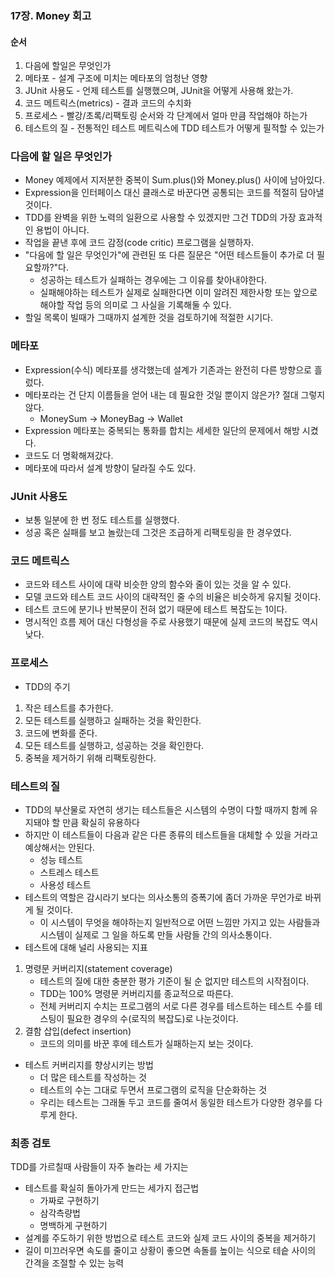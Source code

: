 ### 17장. Money 회고
#### 순서
1. 다음에 할일은 무엇인가
2. 메타포 - 설계 구조에 미치는 메타포의 엄청난 영향
3. JUnit 사용도 - 언제 테스트를 실행했으며, JUnit을 어떻게 사용해 왔는가.
4. 코드 메트릭스(metrics) - 결과 코드의 수치화
5. 프로세스 - 빨강/초록/리팩토링 순서와 각 단계에서 얼마 만큼 작업해야 하는가
6. 테스트의 질 - 전통적인 테스트 메트릭스에 TDD 테스트가 어떻게 필적할 수 있는가

### 다음에 할 일은 무엇인가
- Money 예제에서 지저분한 중복이 Sum.plus()와 Money.plus() 사이에 남아있다. 
- Expression을 인터페이스 대신 클래스로 바꾼다면 공통되는 코드를 적절히 담아낼 것이다. 
- TDD를 완벽을 위한 노력의 일환으로 사용할 수 있겠지만 그건 TDD의 가장 효과적인 용법이 아니다. 
- 작업을 끝낸 후에 코드 감정(code critic) 프로그램을 실행하자.
- "다음에 할 일은 무엇인가"에 관련된 또 다른 질문은 "어떤 테스트들이 추가로 더 필요할까?"다. 
  - 성공하는 테스트가 실패하는 경우에는 그 이유를 찾아내야한다. 
  - 실패해야하는 테스트가 실제로 실패한다면 이미 알려진 제한사항 또는 앞으로 해야할 작업 등의 의미로 그 사실을 기록해둘 수 있다. 
- 할일 목록이 빌때가 그때까지 설계한 것을 검토하기에 적절한 시기다. 

### 메타포
- Expression(수식) 메타포를 생각했는데 설계가 기존과는 완전히 다른 방향으로 흘렀다. 
- 메타포라는 건 단지 이름들을 얻어 내는 데 필요한 것일 뿐이지 않은가? 절대 그렇지 않다. 
  - MoneySum -> MoneyBag -> Wallet
- Expression 메타포는 중복되는 통화를 합치는 세세한 일단의 문제에서 해방 시켰다. 
- 코드도 더 명확해져갔다. 
- 메타포에 따라서 설계 방향이 달라질 수도 있다. 

### JUnit 사용도
- 보통 일분에 한 번 정도 테스트를 실행했다.
- 성공 혹은 실패를 보고 놀랐는데 그것은 조급하게 리팩토링을 한 경우였다. 

### 코드 메트릭스
- 코드와 테스트 사이에 대략 비슷한 양의 함수와 줄이 있는 것을 알 수 있다. 
- 모델 코드와 테스트 코드 사이의 대략적인 줄 수의 비율은 비슷하게 유지될 것이다.
- 테스트 코드에 분기나 반복문이 전혀 없기 때문에 테스트 복잡도는 1이다.
- 명시적인 흐름 제어 대신 다형성을 주로 사용했기 때문에 실제 코드의 복잡도 역시 낮다. 

### 프로세스
- TDD의 주기
1. 작은 테스트를 추가한다. 
2. 모든 테스트를 실행하고 실패하는 것을 확인한다. 
3. 코드에 변화를 준다. 
4. 모든 테스트를 실행하고, 성공하는 것을 확인한다. 
5. 중복을 제거하기 위해 리팩토링한다. 

### 테스트의 질
- TDD의 부산물로 자연히 생기는 테스트들은 시스템의 수명이 다할 때까지 함께 유지돼야 할 만큼 확실히 유용하다
- 하지만 이 테스트들이 다음과 같은 다른 종류의 테스트들을 대체할 수 있을 거라고 예상해서는 안된다.
  - 성능 테스트
  - 스트레스 테스트
  - 사용성 테스트
- 테스트의 역할은 감시라기 보다는 의사소통의 증폭기에 좀더 가까운 무언가로 바뀌게 될 것이다.
  - 이 시스템이 무엇을 해야하는지 일반적으로 어떤 느낌만 가지고 있는 사람들과 시스템이 실제로 그 일을 하도록 만들 사람들 간의 의사소통이다. 
- 테스트에 대해 널리 사용되는 지표
1. 명령문 커버리지(statement coverage)
   - 테스트의 질에 대한 충분한 평가 기준이 될 순 없지만 테스트의 시작점이다. 
   - TDD는 100% 명령문 커버리지를 종교적으로 따른다. 
   - 전체 커버리지 수치는 프로그램의 서로 다른 경우를 테스트하는 테스트 수를 테스팅이 필요한 경우의 수(로직의 복잡도)로 나눈것이다. 
2. 결함 삽입(defect insertion)
   - 코드의 의미를 바꾼 후에 테스트가 실패하는지 보는 것이다. 

- 테스트 커버리지를 향상시키는 방법
  - 더 많은 테스트를 작성하는 것
  - 테스트의 수는 그대로 두면서 프로그램의 로직을 단순화하는 것
  - 우리는 테스트는 그래돌 두고 코드를 줄여서 동일한 테스트가 다양한 경우를 다루게 한다. 

### 최종 검토
TDD를 가르칠때 사람들이 자주 놀라는 세 가지는 
- 테스트를 확실히 돌아가게 만드는 세가지 접근법 
  - 가짜로 구현하기
  - 삼각측량법
  - 명백하게 구현하기
- 설계를 주도하기 위한 방법으로 테스트 코드와 실제 코드 사이의 중복을 제거하기
- 길이 미끄러우면 속도를 줄이고 상황이 좋으면 속돌를 높이는 식으로 테슽 사이의 간격을 조절할 수 있는 능력
